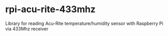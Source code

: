# rpi-acu-rite-433mhz
Library for reading Acu-Rite temperature/humidity sensor with Raspberry Pi via 433Mhz receiver
